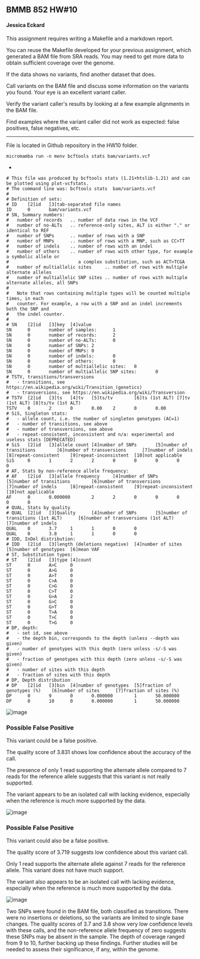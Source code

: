 ## BMMB 852 HW#10

#### Jessica Eckard


This assignment requires writing a Makefile and a markdown report.

You can reuse the Makefile developed for your previous assignment, which generated a BAM file from SRA reads. You may need to get more data to obtain sufficient coverage over the genome. 

If the data shows no variants, find another dataset that does.

Call variants on the BAM file and discuss some information on the variants you found.
Your eye is an excellent variant caller.

Verify the variant caller's results by looking at a few example alignments in the BAM file.

Find examples where the variant caller did not work as expected: false positives, false negatives, etc.

-----------------

File is located in Github repository in the HW10 folder. 

	micromamba run -n menv bcftools stats bam/variants.vcf

-

	
	# This file was produced by bcftools stats (1.21+htslib-1.21) and can be plotted using plot-vcfstats.
	# The command line was: bcftools stats  bam/variants.vcf
	#
	# Definition of sets:
	# ID    [2]id   [3]tab-separated file names
	ID      0       bam/variants.vcf
	# SN, Summary numbers:
	#   number of records   .. number of data rows in the VCF
	#   number of no-ALTs   .. reference-only sites, ALT is either "." or identical to REF
	#   number of SNPs      .. number of rows with a SNP
	#   number of MNPs      .. number of rows with a MNP, such as CC>TT
	#   number of indels    .. number of rows with an indel
	#   number of others    .. number of rows with other type, for example a symbolic allele or
	#                          a complex substitution, such as ACT>TCGA
	#   number of multiallelic sites     .. number of rows with multiple alternate alleles
	#   number of multiallelic SNP sites .. number of rows with multiple alternate alleles, all SNPs
	# 
	#   Note that rows containing multiple types will be counted multiple times, in each
	#   counter. For example, a row with a SNP and an indel increments both the SNP and
	#   the indel counter.
	# 
	# SN    [2]id   [3]key  [4]value
	SN      0       number of samples:      1
	SN      0       number of records:      2
	SN      0       number of no-ALTs:      0
	SN      0       number of SNPs: 2
	SN      0       number of MNPs: 0
	SN      0       number of indels:       0
	SN      0       number of others:       0
	SN      0       number of multiallelic sites:   0
	SN      0       number of multiallelic SNP sites:       0
	# TSTV, transitions/transversions
	#   - transitions, see https://en.wikipedia.org/wiki/Transition_(genetics)
	#   - transversions, see https://en.wikipedia.org/wiki/Transversion
	# TSTV  [2]id   [3]ts   [4]tv   [5]ts/tv        [6]ts (1st ALT) [7]tv (1st ALT) [8]ts/tv (1st ALT)
	TSTV    0       2       0       0.00    2       0       0.00
	# SiS, Singleton stats:
	#   - allele count, i.e. the number of singleton genotypes (AC=1)
	#   - number of transitions, see above
	#   - number of transversions, see above
	#   - repeat-consistent, inconsistent and n/a: experimental and useless stats [DEPRECATED]
	# SiS   [2]id   [3]allele count [4]number of SNPs       [5]number of transitions        [6]number of transversions      [7]number of indels     [8]repeat-consistent    [9]repeat-inconsistent  [10]not applicable
	SiS     0       1       2       2       0       0       0       0       0
	# AF, Stats by non-reference allele frequency:
	# AF    [2]id   [3]allele frequency     [4]number of SNPs       [5]number of transitions        [6]number of transversions      [7]number of indels     [8]repeat-consistent    [9]repeat-inconsistent  [10]not applicable
	AF      0       0.000000        2       2       0       0       0       0       0
	# QUAL, Stats by quality
	# QUAL  [2]id   [3]Quality      [4]number of SNPs       [5]number of transitions (1st ALT)      [6]number of transversions (1st ALT)   [7]number of indels
	QUAL    0       3.7     1       1       0       0
	QUAL    0       3.8     1       1       0       0
	# IDD, InDel distribution:
	# IDD   [2]id   [3]length (deletions negative)  [4]number of sites      [5]number of genotypes  [6]mean VAF
	# ST, Substitution types:
	# ST    [2]id   [3]type [4]count
	ST      0       A>C     0
	ST      0       A>G     0
	ST      0       A>T     0
	ST      0       C>A     0
	ST      0       C>G     0
	ST      0       C>T     0
	ST      0       G>A     2
	ST      0       G>C     0
	ST      0       G>T     0
	ST      0       T>A     0
	ST      0       T>C     0
	ST      0       T>G     0
	# DP, depth:
	#   - set id, see above
	#   - the depth bin, corresponds to the depth (unless --depth was given)
	#   - number of genotypes with this depth (zero unless -s/-S was given)
	#   - fraction of genotypes with this depth (zero unless -s/-S was given)
	#   - number of sites with this depth
	#   - fraction of sites with this depth
	# DP, Depth distribution
	# DP    [2]id   [3]bin  [4]number of genotypes  [5]fraction of genotypes (%)    [6]number of sites      [7]fraction of sites (%)
	DP      0       9       0       0.000000        1       50.000000
	DP      0       10      0       0.000000        1       50.000000 

 ![image](https://github.com/user-attachments/assets/687d12f6-df54-4529-8e19-476573a6fa0a)


### Possible False Positive
This variant could be a false positive. 

The quality score of 3.831 shows low confidence about the accuracy of the call.

 The presence of only 1 read supporting the alternate allele compared to 7 reads for the reference allele suggests that this variant is not really supported.
 
 The variant appears to be an isolated call with lacking evidence, especially when the reference is much more supported by the data.

![image](https://github.com/user-attachments/assets/e57d7c01-a04c-4b8c-8691-8df052c0da31)


### Possible False Positive
This variant could also be a false positive.

The quality score of 3.719 suggests low confidence about this variant call.

Only 1 read supports the alternate allele against 7 reads for the reference allele. This variant does not have much support.

The variant also appears to be an isolated call with lacking evidence, especially when the reference is much more supported by the data.

![image](https://github.com/user-attachments/assets/6bb3def4-4f99-474a-9f49-7fd9d9ddbd76)


Two SNPs were found in the BAM file, both classified as transitions. There were no insertions or deletions, so the variants are limited to single base changes. The quality scores of 3.7 and 3.8 show very low confidence levels with these calls, and the non-reference allele frequency of zero suggests these SNPs may be absent in the sample. The depth of coverage ranged from 9 to 10, further backing up these findings. Further studies will be needed to assess their significance, if any, within the genome.
